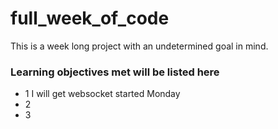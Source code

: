 # full_week_of_code
This is a week long project with an undetermined goal in mind.

### Learning objectives met will be listed here
- 1 I will get websocket started Monday
- 2
- 3